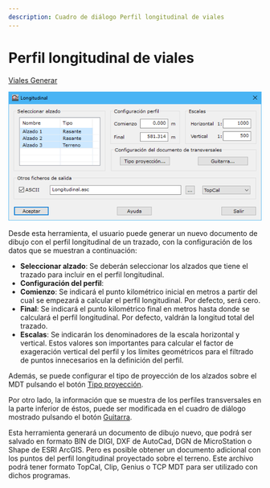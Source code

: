 ```yaml
---
description: Cuadro de diálogo Perfil longitudinal de viales
---
```


# Perfil longitudinal de viales

[Viales Generar](../../fichas-de-herramientas/ficha-de-herramientas-viales/viales-generar.md)

![Cuadro de di&#xE1;logo Longitudinal de vial](../../../.gitbook/assets/image%20%28101%29.png)

Desde esta herramienta, el usuario puede generar un nuevo documento de dibujo con el perfil longitudinal de un trazado, con la configuración de los datos que se muestran a continuación:

* **Seleccionar alzado**: Se deberán seleccionar los alzados que tiene el trazado para incluir en el perfil longitudinal.
* **Configuración del perfil**:
* **Comienzo**: Se indicará el punto kilométrico inicial en metros a partir del cual se empezará a calcular el perfil longitudinal. Por defecto, será cero.
* **Final**: Se indicará el punto kilométrico final en metros hasta donde se calculará el perfil longitudinal. Por defecto, valdrán la longitud total del trazado.
* **Escalas**: Se indicarán los denominadores de la escala horizontal y vertical. Estos valores son importantes para calcular el factor de exageración vertical del perfil y los límites geométricos para el filtrado de puntos innecesarios en la definición del perfil.

Además, se puede configurar el tipo de proyección de los alzados sobre el MDT pulsando el botón [Tipo proyección](../../herramientas-mdt/perfiles/tipo-de-proyeccion.md).

Por otro lado, la información que se muestra de los perfiles transversales en la parte inferior de éstos, puede ser modificada en el cuadro de diálogo mostrado pulsando el botón [Guitarra](../../herramientas-mdt/perfiles/guitarra.md).

Esta herramienta generará un documento de dibujo nuevo, que podrá ser salvado en formato BIN de DIGI, DXF de AutoCad, DGN de MicroStation o Shape de ESRI ArcGIS. Pero es posible obtener un documento adicional con los puntos del perfil longitudinal proyectado sobre el terreno. Este archivo podrá tener formato TopCal, Clip, Genius o TCP MDT para ser utilizado con dichos programas.

